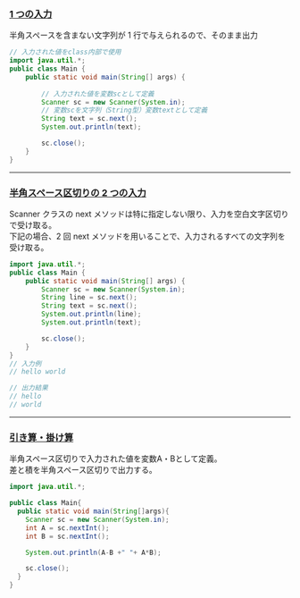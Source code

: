 ### [1 つの入力](https://paiza.jp/works/mondai/d_rank_level_up_problems/d_rank_level_up_problems__stdin_3)
半角スペースを含まない文字列が 1 行で与えられるので、そのまま出力
```Java
// 入力された値をclass内部で使用
import java.util.*;
public class Main {
    public static void main(String[] args) {
      
        // 入力された値を変数scとして定義
        Scanner sc = new Scanner(System.in);
        // 変数scを文字列（String型）変数textとして定義
        String text = sc.next();
        System.out.println(text);

        sc.close();
    }
}
```
***
### [半角スペース区切りの 2 つの入力](https://paiza.jp/works/mondai/d_rank_level_up_problems/d_rank_level_up_problems__stdin_boss)
Scanner クラスの next メソッドは特に指定しない限り、入力を空白文字区切りで受け取る。  
下記の場合、2 回 next メソッドを用いることで、入力されるすべての文字列を受け取る。
```Java
import java.util.*;
public class Main {
    public static void main(String[] args) {
        Scanner sc = new Scanner(System.in);
        String line = sc.next();
        String text = sc.next();
        System.out.println(line);
        System.out.println(text);

        sc.close();
    }
}
// 入力例
// hello world

// 出力結果
// hello
// world
```
***
### [引き算・掛け算](https://paiza.jp/works/mondai/d_rank_level_up_problems/d_rank_level_up_problems__accompanied_by_stdin_2)
半角スペース区切りで入力された値を変数A・Bとして定義。  
差と積を半角スペース区切りで出力する。
```Java
import java.util.*;

public class Main{
  public static void main(String[]args){
    Scanner sc = new Scanner(System.in);
    int A = sc.nextInt();
    int B = sc.nextInt();

    System.out.println(A-B +" "+ A*B);

    sc.close();
  }
}
```

